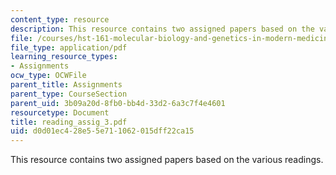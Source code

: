 ```yaml
---
content_type: resource
description: This resource contains two assigned papers based on the various readings.
file: /courses/hst-161-molecular-biology-and-genetics-in-modern-medicine-fall-2007/d0d01ec428e55e711062015dff22ca15_reading_assig_3.pdf
file_type: application/pdf
learning_resource_types:
- Assignments
ocw_type: OCWFile
parent_title: Assignments
parent_type: CourseSection
parent_uid: 3b09a20d-8fb0-bb4d-33d2-6a3c7f4e4601
resourcetype: Document
title: reading_assig_3.pdf
uid: d0d01ec4-28e5-5e71-1062-015dff22ca15
---
```

This resource contains two assigned papers based on the various readings.

